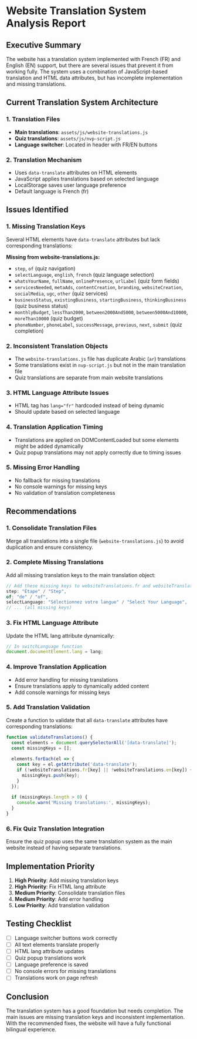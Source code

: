 # Website Translation System Analysis Report

## Executive Summary

The website has a translation system implemented with French (FR) and English (EN) support, but there are several issues that prevent it from working fully. The system uses a combination of JavaScript-based translation and HTML data attributes, but has incomplete implementation and missing translations.

## Current Translation System Architecture

### 1. Translation Files
- **Main translations**: `assets/js/website-translations.js`
- **Quiz translations**: `assets/js/nvp-script.js`
- **Language switcher**: Located in header with FR/EN buttons

### 2. Translation Mechanism
- Uses `data-translate` attributes on HTML elements
- JavaScript applies translations based on selected language
- LocalStorage saves user language preference
- Default language is French (fr)

## Issues Identified

### 1. **Missing Translation Keys**
Several HTML elements have `data-translate` attributes but lack corresponding translations:

**Missing from website-translations.js:**
- `step`, `of` (quiz navigation)
- `selectLanguage`, `english`, `french` (quiz language selection)
- `whatsYourName`, `fullName`, `onlinePresence`, `urlLabel` (quiz form fields)
- `servicesNeeded`, `metaAds`, `contentCreation`, `branding`, `websiteCreation`, `socialMedia`, `ugc`, `other` (quiz services)
- `businessStatus`, `existingBusiness`, `startingBusiness`, `thinkingBusiness` (quiz business status)
- `monthlyBudget`, `lessThan2000`, `between2000And5000`, `between5000And10000`, `moreThan10000` (quiz budget)
- `phoneNumber`, `phoneLabel`, `successMessage`, `previous`, `next`, `submit` (quiz completion)

### 2. **Inconsistent Translation Objects**
- The `website-translations.js` file has duplicate Arabic (`ar`) translations
- Some translations exist in `nvp-script.js` but not in the main translation file
- Quiz translations are separate from main website translations

### 3. **HTML Language Attribute Issues**
- HTML tag has `lang="fr"` hardcoded instead of being dynamic
- Should update based on selected language

### 4. **Translation Application Timing**
- Translations are applied on DOMContentLoaded but some elements might be added dynamically
- Quiz popup translations may not apply correctly due to timing issues

### 5. **Missing Error Handling**
- No fallback for missing translations
- No console warnings for missing keys
- No validation of translation completeness

## Recommendations

### 1. **Consolidate Translation Files**
Merge all translations into a single file (`website-translations.js`) to avoid duplication and ensure consistency.

### 2. **Complete Missing Translations**
Add all missing translation keys to the main translation object:

```javascript
// Add these missing keys to websiteTranslations.fr and websiteTranslations.en
step: "Étape" / "Step",
of: "de" / "of",
selectLanguage: "Sélectionnez votre langue" / "Select Your Language",
// ... (all missing keys)
```

### 3. **Fix HTML Language Attribute**
Update the HTML lang attribute dynamically:

```javascript
// In switchLanguage function
document.documentElement.lang = lang;
```

### 4. **Improve Translation Application**
- Add error handling for missing translations
- Ensure translations apply to dynamically added content
- Add console warnings for missing keys

### 5. **Add Translation Validation**
Create a function to validate that all `data-translate` attributes have corresponding translations:

```javascript
function validateTranslations() {
  const elements = document.querySelectorAll('[data-translate]');
  const missingKeys = [];
  
  elements.forEach(el => {
    const key = el.getAttribute('data-translate');
    if (!websiteTranslations.fr[key] || !websiteTranslations.en[key]) {
      missingKeys.push(key);
    }
  });
  
  if (missingKeys.length > 0) {
    console.warn('Missing translations:', missingKeys);
  }
}
```

### 6. **Fix Quiz Translation Integration**
Ensure the quiz popup uses the same translation system as the main website instead of having separate translations.

## Implementation Priority

1. **High Priority**: Add missing translation keys
2. **High Priority**: Fix HTML lang attribute
3. **Medium Priority**: Consolidate translation files
4. **Medium Priority**: Add error handling
5. **Low Priority**: Add translation validation

## Testing Checklist

- [ ] Language switcher buttons work correctly
- [ ] All text elements translate properly
- [ ] HTML lang attribute updates
- [ ] Quiz popup translations work
- [ ] Language preference is saved
- [ ] No console errors for missing translations
- [ ] Translations work on page refresh

## Conclusion

The translation system has a good foundation but needs completion. The main issues are missing translation keys and inconsistent implementation. With the recommended fixes, the website will have a fully functional bilingual experience.
